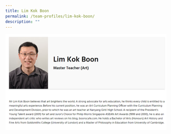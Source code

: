 ```yaml
---
title: Lim Kok Boon
permalink: /team-profiles/lim-kok-boon/
description: ""
---
```

![](/images/profile5.png)